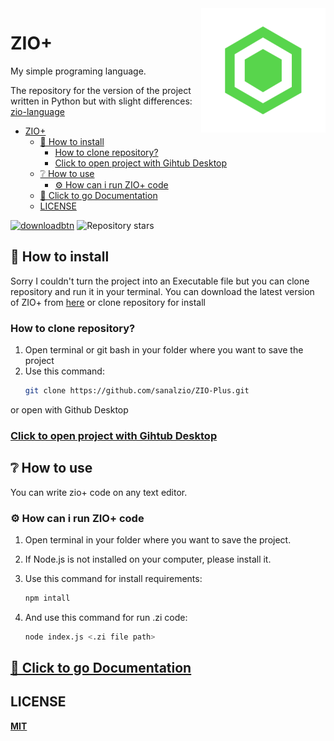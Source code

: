 <img src="logo/icon.png" alt="icon" align="right">

# ZIO+
My simple programing language.

The repository for the version of the project written in Python but with slight differences: [zio-language](https://github.com/sanalzio/zio-language)

- [ZIO+](#zio)
  - [📁 How to install](#-how-to-install)
    - [How to clone repository?](#how-to-clone-repository)
    - [Click to open project with Gihtub Desktop](#click-to-open-project-with-gihtub-desktop)
  - [❔ How to use](#-how-to-use)
    - [⚙ How can i run ZIO+ code](#-how-can-i-run-zio-code)
  - [📖 Click to go Documentation](#-click-to-go-documentation)
  - [LICENSE](#license)


[<img alt="downloadbtn" src="https://dabuttonfactory.com/button.png?t=Download&f=Ubuntu-Bold&ts=30&tc=fff&hp=15&vp=15&c=6&bgt=unicolored&bgc=238636&bs=4&bc=37914a" width="77px">](https://www.github.com/sanalzio/ZIO-Plus/archive/refs/heads/master.zip)
![Repository stars](https://custom-icon-badges.demolab.com/github/stars/sanalzio/ZIO-Plus.svg?color=yellow&logo=star&logoColor=darkyellow&style=for-the-badge)

## 📁 How to install
Sorry I couldn't turn the project into an Executable file but you can clone repository and run it in your terminal.
You can download the latest version of ZIO+ from [here](https://www.github.com/sanalzio/ZIO-Plus/archive/refs/heads/master.zip)
or clone repository for install
### How to clone repository?
1) Open terminal or git bash in your folder where you want to save the project
2) Use this command:
    ```bash
    git clone https://github.com/sanalzio/ZIO-Plus.git
    ```
or open with Github Desktop
### [Click to open project with Gihtub Desktop](x-github-client://openRepo/https://github.com/sanalzio/ZIO-Plus)

## ❔ How to use
You can write zio+ code on any text editor.
### ⚙ How can i run ZIO+ code
1) Open terminal in your folder where you want to save the project.
2) If Node.js is not installed on your computer, please install it.
3) Use this command for install requirements:

    ```bash
    npm intall
    ```
4) And use this command for run .zi code:

    ```bash
    node index.js <.zi file path>
    ```

## [📖 Click to go Documentation](https://www.github.com/sanalzio/ZIO-Plus/blob/master/doc.md)

## LICENSE
[**MIT**](https://raw.githubusercontent.com/sanalzio/ZIO-Plus/master/LICENSE)
